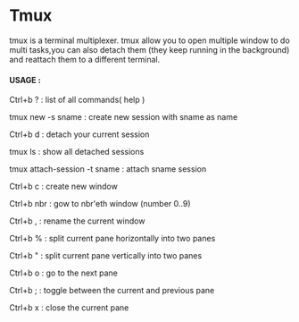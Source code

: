 # Tmux 

tmux is a terminal multiplexer. tmux allow you to open multiple window to do multi tasks,you can also  detach them (they keep running in the background) and reattach them to a different terminal.

#### USAGE : 
Ctrl+b ? :  list of all commands( help ) 

tmux new -s sname : create new session with sname as name 

Ctrl+b d : detach your current session 

tmux ls : show all detached sessions 

tmux attach-session -t sname : attach sname session 

Ctrl+b c : create new window 

Ctrl+b nbr : gow to nbr'eth window (number 0..9)

Ctrl+b , : rename the current window 

Ctrl+b % : split current pane horizontally into two panes

Ctrl+b " : split current pane vertically into two panes

Ctrl+b o : go to the next pane 

Ctrl+b ; : toggle between the current and previous pane 

Ctrl+b x : close the current pane 
